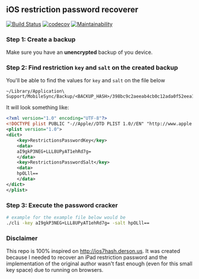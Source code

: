 
## iOS restriction password recoverer

[![Build Status](https://travis-ci.com/brunomvsouza/iosrc.svg?branch=master)](https://travis-ci.com/brunomvsouza/iosrc) [![codecov](https://codecov.io/gh/brunomvsouza/iosrc/branch/master/graph/badge.svg)](https://codecov.io/gh/brunomvsouza/iosrc) [![Maintainability](https://api.codeclimate.com/v1/badges/4baddf0f6bb3c94f13e3/maintainability)](https://codeclimate.com/github/brunomvsouza/iosrc/maintainability)


### Step 1: Create a backup

Make sure you have an **unencrypted** backup of you device.

### Step 2: Find restriction `key` and `salt` on the created backup

You'll be able to find the values for `key` and `salt` on the file below
```
~/Library/Application\ Support/MobileSync/Backup/<BACKUP_HASH>/398bc9c2aeeab4cb0c12ada0f52eea12cf14f40b
```

It will look something like:

```xml
<?xml version="1.0" encoding="UTF-8"?>
<!DOCTYPE plist PUBLIC "-//Apple//DTD PLIST 1.0//EN" "http://www.apple.com/DTDs/PropertyList-1.0.dtd">
<plist version="1.0">
<dict>
	<key>RestrictionsPasswordKey</key>
	<data>
	aI9gkP3NEG+LLL8UPyAT1ehRd7g=
	</data>
	<key>RestrictionsPasswordSalt</key>
	<data>
	hpOLll==
	</data>
</dict>
</plist>
```

### Step 3: Execute the password cracker

```bash
# example for the example file below would be
./cli -key aI9gkP3NEG+LLL8UPyAT1ehRd7g= -salt hpOLll==
```

### Disclaimer

This repo is 100% inspired on http://ios7hash.derson.us. It was created because
I needed to recover an iPad restriction password and the implementation of the
original author wasn't fast enough (even for this small key space) due to running
on browsers.
